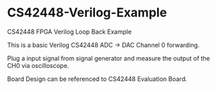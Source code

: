 # CS42448-Verilog-Example
CS42448 FPGA Verilog Loop Back Example

This is a basic Verilog CS42448 ADC -> DAC Channel 0 forwarding.

Plug a input signal from signal generator and measure the output of the CH0 via oscilloscope.

Board Design can be referenced to CS42448 Evaluation Board.


